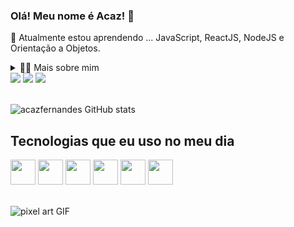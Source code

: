 <!-- Título principal -->
### Olá! Meu nome é Acaz! 👋
<!-- Seção secundária -->
🌱 Atualmente estou aprendendo ... JavaScript, ReactJS, NodeJS e Orientação a Objetos.

<!-- Dropdown -->
<details>
  <summary>👨‍💻 Mais sobre mim</summary>

  - 💬 Tenho 30 anos, já atuo na área de tecnologia desde 2018, começando como estagiário de TI, passando para Analista de Suporte, Analista de TI, Analista de Infraestrutura. Responsável por implantação, integração e sustentação de diversas tecnologias como, Windows Server, File Server, Print Server, Active Directory, GPO, ZABBIX + GRAFANA, OCS Inventory + GLPI. Criação de documentações como SLA, Política de Segurança da Informação entre deversas outras tecnologias.

  - ⚡ Hoje estou unindo meus conhecimentos e ideias para desenvolver novas habilidades para me tornar um dev.
</details>

<div style="display: inline_block">
  <a href="https://www.linkedin.com/in/acaz-fernandes/" style="text-decoration: none;">
    <img src="https://img.shields.io/badge/LinkedIn-0077B5?style=for-the-badge&logo=linkedin&logoColor=white">
  </a>
  <a href="mailto:acazfernandess@gmail.com" style="text-decoration: none;">
    <img src="https://img.shields.io/badge/Gmail-D14836?style=for-the-badge&logo=gmail&logoColor=white">
  </a>
  <a href="https://wa.me/5585982216970" style="text-decoration: none;">
    <img src="https://img.shields.io/badge/WhatsApp-25D366?style=for-the-badge&logo=whatsapp&logoColor=white">
  </a>
</div>

<br>

<!-- GitHub Stats -->
  ![acazfernandes GitHub stats](https://github-readme-stats.vercel.app/api?username=acazfernandes\&rank_icon=github)


<!-- Seção das tecnologias utilizadas -->
## Tecnologias que eu uso no meu dia
<div style="display: inline_block">
  <img src="https://cdn.jsdelivr.net/gh/devicons/devicon@latest/icons/html5/html5-original.svg" width="40" />
  <img src="https://cdn.jsdelivr.net/gh/devicons/devicon@latest/icons/css3/css3-original.svg" width="40" />
  <img src="https://cdn.jsdelivr.net/gh/devicons/devicon@latest/icons/javascript/javascript-original.svg" width="40" />
  <img src="https://cdn.jsdelivr.net/gh/devicons/devicon@latest/icons/react/react-original-wordmark.svg" width="40" />
  <img src="https://cdn.jsdelivr.net/gh/devicons/devicon@latest/icons/nodejs/nodejs-original-wordmark.svg" width="40" />
  <img src="https://cdn.jsdelivr.net/gh/devicons/devicon@latest/icons/mysql/mysql-original-wordmark.svg" width="40" />
</div><br/>

<!-- GIF -->
![pixel art GIF](https://github.com/user-attachments/assets/7b74a2ca-e3e7-49c0-b376-bb134bd33d10)

